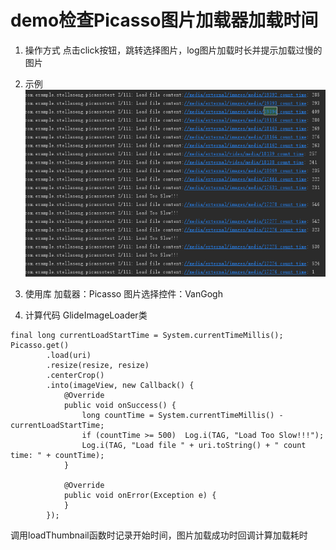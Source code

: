 # demo检查Picasso图片加载器加载时间

1. 操作方式
点击click按钮，跳转选择图片，log图片加载时长并提示加载过慢的图片

2. 示例
![示例](./asset/1-1.png)

3. 使用库
加载器：Picasso
图片选择控件：VanGogh

4. 计算代码
GlideImageLoader类
```
final long currentLoadStartTime = System.currentTimeMillis();
Picasso.get()
        .load(uri)
        .resize(resize, resize)
        .centerCrop()
        .into(imageView, new Callback() {
            @Override
            public void onSuccess() {
                long countTime = System.currentTimeMillis() - currentLoadStartTime;
                if (countTime >= 500)  Log.i(TAG, "Load Too Slow!!!");
                Log.i(TAG, "Load file " + uri.toString() + " count time: " + countTime);
            }

            @Override
            public void onError(Exception e) {
            }
        });
```
调用loadThumbnail函数时记录开始时间，图片加载成功时回调计算加载耗时
